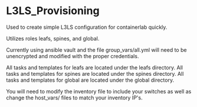 # L3LS_Provisioning
Used to create simple L3LS configuration for containerlab quickly.

Utilizes roles leafs, spines, and global.

Currently using ansible vault and the file group_vars/all.yml will need to be unencrypted and modified with the proper credentials.

All tasks and templates for leafs are located under the leafs directory.
All tasks and templates for spines are located under the spines directory.
All tasks and templates for global are located under the global directory.

You will need to modify the inventory file to include your switches as well as change the host_vars/ files to match your inventory IP's.
